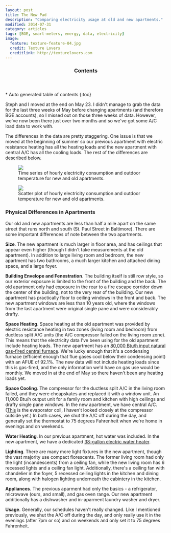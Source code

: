 ```yaml
---
layout: post
title: The New Pad
description: "Comparing electricity usage at old and new apartments."
modified: 2014-07-31
category: articles
tags: [BGE, smart-meters, energy, data, electricity]
image:
  feature: texture-feature-04.jpg
  credit: Texture Lovers
  creditlink: http://texturelovers.com
---
```


<section id="table-of-contents" class="toc">
  <header>
    <h3>Contents</h3>
  </header>
<div id="drawer" markdown="1">
*  Auto generated table of contents
{:toc}
</div>
</section><!-- /#table-of-contents -->

Steph and I moved at the end on May 23.  I didn't manage to grab the data for the last three weeks of May before changing apartments (and therefore BGE accounts), so I missed out on those three weeks of data.  However, we've now been there just over two months and so we've got some A/C load data to work with.

The differences in the data are pretty staggering.  One issue is that we moved at the beginning of summer so our previous apartment with electric resistance heating has all the heating loads and the new apartment with central A/C has all the cooling loads.  The rest of the differences are described below.

<figure>
  <a href="{{ site.url }}/images/New-Old-TS.png"><img src="{{ site.url }}/images/New-Old-TS.png"></a>
  <figcaption>Time series of hourly electricity consumption and outdoor temperature for new and old apartments.</figcaption>
</figure>

<figure>
  <a href="{{ site.url }}/images/New-Old-Elec-Temp.png"><img src="{{ site.url }}/images/New-Old-Elec-Temp.png"></a>
  <figcaption>Scatter plot of hourly electricity consumption and outdoor temperature for new and old apartments.</figcaption>
</figure>

### Physical Differences in Apartments

Our old and new apartments are less than half a mile apart on the same street that runs north and south (St. Paul Street in Baltimore).  There are some important differences of note between the two apartments.


**Size**. The new apartment is much larger in floor area, and has ceilings that appear even higher (though I didn't take measurements at the old apartment).  In addition to large living room and bedroom, the new apartment has two bathrooms, a much larger kitchen and attached dining space, and a large foyer.

**Building Envelope and Fenestration**. The building itself is still row style, so our exterior exposure is limited to the front of the building and the back.  The old apartment only had exposure in the rear to a fire escape corridor down the center of the building, not to the very rear of the building.  Our new apartment has practically floor to ceiling windows in the front and back.  The new apartment windows are less than 10 years old, where the windows from the last apartment were original single pane and were considerably drafty.
 
**Space Heating**.  Space heating at the old apartment was provided by electric resistance heating in two zones (living room and bedroom) from ductless split A/C units (the A/C compressor failed on the living room zone).  This means that the electricity data I've been using for the old apartment include heating loads.  The new apartment has an <a href='http://www.commercial.carrier.com/commercial/hvac/product_technical_literature/1,3069,CLI1_DIV41_ETI4922_PRD694,00.html'>80,000 Btu/h input natural gas-fired central furnace</a>.  We're lucky enough that it's a condensing furnace (efficient enough that flue gases cool below their condensing point) with an AFUE of 92.1%. The new data will not include heating loads since this is gas-fired, and the only information we'd have on gas use would be monthly.  We moved in at the end of May so there haven't been any heating loads yet.  

**Space Cooling**.  The compressor for the ductless split A/C in the living room failed, and they were cheapskates and replaced it with a window unit.  An 11,000 Btu/h output unit for a family room and kitchen with high ceilings and drafty single pane windows.  In the new apartment, we have central A/C. (<a href='http://www.commercial.carrier.com/wcs/proddesc_display/0,2733,CLI1_DIV41_ETI4926_NBD_PRD1311,00.html'>This</a> is the evaporator coil, I haven't looked closely at the compressor outside yet.)  In both cases, we shut the A/C off during the day, and generally set the thermostat to 75 degrees Fahrenheit when we're home in evenings and on weekends.

**Water Heating**. In our previous apartment, hot water was included.  In the new apartment, we have a dedicated <a href='http://products.geappliances.com/ApplProducts/Dispatcher?REQUEST=SpecPage&Sku=GE38S06AAG'>38-gallon electric water heater</a>.


**Lighting**. There are many more light fixtures in the new apartment, though the vast majority use compact florescents. The former living room had only the light (incandescents) from a ceiling fan, while the new living room has 6 recessed lights and a ceiling fan light.  Additionally, there's a ceiling fan with chandelier in the foyer, 5 recessed ceiling lights in the kitchen and dining room, along with halogen lighting underneath the cabintery in the kitchen.


**Appliances**.  The previous aparment had only the basics - a refrigerator, microwave (ours, and small), and gas oven range. Our new apartment additionally has a dishwasher and in-aparment laundry washer and dryer.


**Usage**.  Generally, our schedules haven't really changed.  Like I mentioned previously, we shut the A/C off during the day, and only really use it in the evenings (after 7pm or so) and on weekends and only set it to 75 degrees Fahrenheit.



